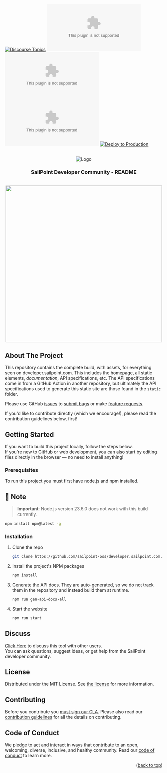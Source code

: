 <a id="readme-top"></a>

[![Discourse Topics][discourse-shield]][discourse-url] ![Issues][issues-shield] ![Latest Releases][release-shield] ![Contributor Shield][contributor-shield] [![Deploy to Production](https://github.com/sailpoint-oss/developer.sailpoint.com/actions/workflows/build-and-deploy-prod-gh-pages.yml/badge.svg)](https://github.com/sailpoint-oss/developer.sailpoint.com/actions/workflows/build-and-deploy-prod-gh-pages.yml)

[discourse-shield]: https://img.shields.io/discourse/topics?label=Discuss%20This%20Tool&server=https%3A%2F%2Fdeveloper.sailpoint.com%2Fdiscuss
[discourse-url]: https://developer.sailpoint.com/discuss/
[issues-shield]: https://img.shields.io/github/issues/sailpoint-oss/developer.sailpoint.com?label=Issues
[release-shield]: https://img.shields.io/github/v/release/sailpoint-oss/developer.sailpoint.com?label=Current%20Release
[contributor-shield]: https://img.shields.io/github/contributors/sailpoint-oss/developer.sailpoint.com?label=Contributors

<!-- PROJECT LOGO -->
<br />
<div align="center">
    <img src="./static/img/SailPoint-Developer-Community-Lockup.png" alt="Logo">

  <h3 align="center">SailPoint Developer Community - README</h3>
  <br/>
<div align="center">
<img src="./static/img/screenshot.png" width="500" height="" style="text-align:center">
</div>
</div>
 
<!-- ABOUT THE PROJECT -->

## About The Project

This repository contains the complete build, with assets, for everything seen on developer.sailpoint.com. This includes the homepage, all static elements, _documentation_, API specifications, etc. The API specifications come in from a GitHub Action in another repository, but ultimately the API specifications used to generate this static site are those found in the `static` folder.

Please use GitHub [issues](https://github.com/sailpoint-oss/developer.sailpoint.com/issues) to [submit bugs](https://github.com/sailpoint-oss/developer.sailpoint.com/issues/new?assignees=&labels=&template=bug-report.md&title=%5BBug%5D+Your+Bug+Report+Here) or make [feature requests](https://github.com/sailpoint-oss/developer.sailpoint.com/issues/new?assignees=&labels=&template=feature-request.md&title=%5BFeature%5D+Your+Feature+Request+Here).

If you'd like to contribute directly (which we encourage!), please read the contribution guidelines below, first!

<!-- GETTING STARTED -->

## Getting Started

If you want to build this project locally, follow the steps below.
 <br> If you're new to GitHub or web development, you can also start by editing files directly in the browser — no need to install anything!


### Prerequisites

To run this project you must first have node.js and npm installed.

## 📌 Note

> **Important**: Node.js version 23.6.0 does not work with this build currently. 

```sh
npm install npm@latest -g
```

### Installation

1. Clone the repo

   ```bash
   git clone https://github.com/sailpoint-oss/developer.sailpoint.com.git
   ```

2. Install the project's NPM packages

   ```bash
   npm install
   ```

3. Generate the API docs. They are auto-generated, so we do not track them in the repository and instead build them at runtime.

   ```bash
   npm run gen-api-docs-all
   ```

4. Start the website
   ```bash
   npm run start
   ```

## Discuss

[Click Here](https://developer.sailpoint.com/discuss) to discuss this tool with other users.<br>You can ask questions, suggest ideas, or get help from the SailPoint developer community.

<!-- LICENSE -->

## License

Distributed under the MIT License. See [the license](./LICENSE) for more information.

<!-- CONTRIBUTING -->

## Contributing

Before you contribute you [must sign our CLA](https://cla-assistant.io/sailpoint-oss/developer.sailpoint.com). Please also read our [contribution guidelines](./CONTRIBUTING.md) for all the details on contributing.

<!-- CODE OF CONDUCT -->

## Code of Conduct

We pledge to act and interact in ways that contribute to an open, welcoming, diverse, inclusive, and healthy community. Read our [code of conduct](./CODE_OF_CONDUCT.md) to learn more.

<p align="right">(<a href="#readme-top">back to top</a>)</p>
